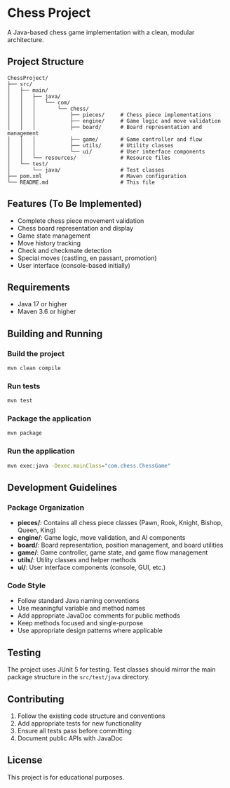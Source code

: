 # Chess Project

A Java-based chess game implementation with a clean, modular architecture.

## Project Structure

```
ChessProject/
├── src/
│   ├── main/
│   │   ├── java/
│   │   │   └── com/
│   │   │       └── chess/
│   │   │           ├── pieces/     # Chess piece implementations
│   │   │           ├── engine/     # Game logic and move validation
│   │   │           ├── board/      # Board representation and management
│   │   │           ├── game/       # Game controller and flow
│   │   │           ├── utils/      # Utility classes
│   │   │           └── ui/         # User interface components
│   │   └── resources/              # Resource files
│   └── test/
│       └── java/                   # Test classes
├── pom.xml                         # Maven configuration
└── README.md                       # This file
```

## Features (To Be Implemented)

- Complete chess piece movement validation
- Chess board representation and display
- Game state management
- Move history tracking
- Check and checkmate detection
- Special moves (castling, en passant, promotion)
- User interface (console-based initially)

## Requirements

- Java 17 or higher
- Maven 3.6 or higher

## Building and Running

### Build the project

```bash
mvn clean compile
```

### Run tests

```bash
mvn test
```

### Package the application

```bash
mvn package
```

### Run the application

```bash
mvn exec:java -Dexec.mainClass="com.chess.ChessGame"
```

## Development Guidelines

### Package Organization

- **pieces/**: Contains all chess piece classes (Pawn, Rook, Knight, Bishop, Queen, King)
- **engine/**: Game logic, move validation, and AI components
- **board/**: Board representation, position management, and board utilities
- **game/**: Game controller, game state, and game flow management
- **utils/**: Utility classes and helper methods
- **ui/**: User interface components (console, GUI, etc.)

### Code Style

- Follow standard Java naming conventions
- Use meaningful variable and method names
- Add appropriate JavaDoc comments for public methods
- Keep methods focused and single-purpose
- Use appropriate design patterns where applicable

## Testing

The project uses JUnit 5 for testing. Test classes should mirror the main package structure in the `src/test/java` directory.

## Contributing

1. Follow the existing code structure and conventions
2. Add appropriate tests for new functionality
3. Ensure all tests pass before committing
4. Document public APIs with JavaDoc

## License

This project is for educational purposes.
